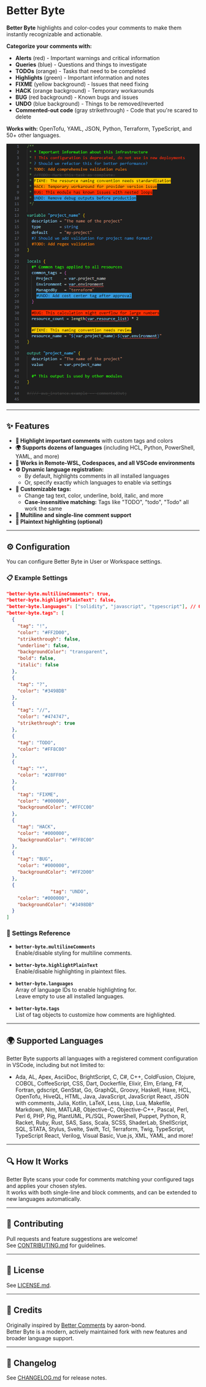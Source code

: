 # Better Byte

**Better Byte** highlights and color-codes your comments to make them instantly recognizable and actionable.

**Categorize your comments with:**
- **Alerts** (red) - Important warnings and critical information
- **Queries** (blue) - Questions and things to investigate  
- **TODOs** (orange) - Tasks that need to be completed
- **Highlights** (green) - Important information and notes
- **FIXME** (yellow background) - Issues that need fixing
- **HACK** (orange background) - Temporary workarounds
- **BUG** (red background) - Known bugs and issues
- **UNDO** (blue background) - Things to be removed/reverted
- **Commented-out code** (gray strikethrough) - Code that you're scared to delete

**Works with:** OpenTofu, YAML, JSON, Python, Terraform, TypeScript, and 50+ other languages.

![Annotated code](images/better-byte.png)

---

## ✨ Features

- **🎨 Highlight important comments** with custom tags and colors
- **🌍 Supports dozens of languages** (including HCL, Python, PowerShell, YAML, and more)
- **🚀 Works in Remote-WSL, Codespaces, and all VSCode environments**
- **⚙️ Dynamic language registration:**  
  - By default, highlights comments in all installed languages
  - Or, specify exactly which languages to enable via settings
- **🎯 Customizable tags:**  
  - Change tag text, color, underline, bold, italic, and more
  - **Case-insensitive matching:** Tags like "TODO", "todo", "Todo" all work the same
- **📝 Multiline and single-line comment support**
- **📄 Plaintext highlighting (optional)**


---

## ⚙️ Configuration

You can configure Better Byte in User or Workspace settings.

### 📋 Example Settings

```json
"better-byte.multilineComments": true,
"better-byte.highlightPlainText": false,
"better-byte.languages": ["solidity", "javascript", "typescript"], // Optional: restrict to these languages
"better-byte.tags": [
  {
    "tag": "!",
    "color": "#FF2D00",
    "strikethrough": false,
    "underline": false,
    "backgroundColor": "transparent",
    "bold": false,
    "italic": false
  },
  {
    "tag": "?",
    "color": "#3498DB"
  },
  {
    "tag": "//",
    "color": "#474747",
    "strikethrough": true
  },
  {
    "tag": "TODO",
    "color": "#FF8C00"
  },
  {
    "tag": "*",
    "color": "#28FF00"
  },
  {
    "tag": "FIXME",
    "color": "#000000",
    "backgroundColor": "#FFCC00"
  },
  {
    "tag": "HACK",
    "color": "#000000",
    "backgroundColor": "#FF8C00"
  },
  {
    "tag": "BUG",
    "color": "#000000",
    "backgroundColor": "#FF2D00"
  },
  {
                "tag": "UNDO",
    "color": "#000000",
    "backgroundColor": "#3498DB"
  }
]
```

### 🔧 Settings Reference

- **`better-byte.multilineComments`**  
  Enable/disable styling for multiline comments.

- **`better-byte.highlightPlainText`**  
  Enable/disable highlighting in plaintext files.

- **`better-byte.languages`**  
  Array of language IDs to enable highlighting for.  
  Leave empty to use all installed languages.

- **`better-byte.tags`**  
  List of tag objects to customize how comments are highlighted.

---

## 🌍 Supported Languages

Better Byte supports all languages with a registered comment configuration in VSCode, including but not limited to:

- Ada, AL, Apex, AsciiDoc, BrightScript, C, C#, C++, ColdFusion, Clojure, COBOL, CoffeeScript, CSS, Dart, Dockerfile, Elixir, Elm, Erlang, F#, Fortran, gdscript, GenStat, Go, GraphQL, Groovy, Haskell, Haxe, HCL, OpenTofu, HiveQL, HTML, Java, JavaScript, JavaScript React, JSON with comments, Julia, Kotlin, LaTeX, Less, Lisp, Lua, Makefile, Markdown, Nim, MATLAB, Objective-C, Objective-C++, Pascal, Perl, Perl 6, PHP, Pig, PlantUML, PL/SQL, PowerShell, Puppet, Python, R, Racket, Ruby, Rust, SAS, Sass, Scala, SCSS, ShaderLab, ShellScript, SQL, STATA, Stylus, Svelte, Swift, Tcl, Terraform, Twig, TypeScript, TypeScript React, Verilog, Visual Basic, Vue.js, XML, YAML, and more!

---

## 🔍 How It Works

Better Byte scans your code for comments matching your configured tags and applies your chosen styles.  
It works with both single-line and block comments, and can be extended to new languages automatically.

---

## 🤝 Contributing

Pull requests and feature suggestions are welcome!  
See [CONTRIBUTING.md](CONTRIBUTING.md) for guidelines.

---

## 📄 License

See [LICENSE.md](LICENSE.md).

---

## 🙏 Credits

Originally inspired by [Better Comments](https://marketplace.visualstudio.com/items?itemName=aaron-bond.better-comments) by aaron-bond.  
Better Byte is a modern, actively maintained fork with new features and broader language support.

---

## 📝 Changelog

See [CHANGELOG.md](CHANGELOG.md) for release notes.
